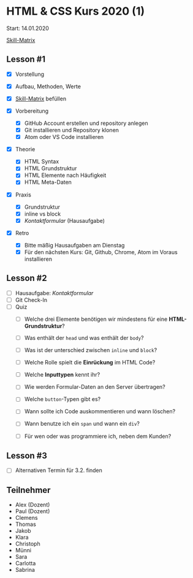 # HTML & CSS Kurs 2020 (1)

Start: 14.01.2020

[Skill-Matrix](https://docs.google.com/document/d/16027rEVtmKVeCrEM1Tqj8yCgyemYH_IThxxjwsdLxOo/edit?usp=sharing)

## Lesson #1

* [x] Vorstellung
* [x] Aufbau, Methoden, Werte
* [x] [Skill-Matrix](https://docs.google.com/document/d/16027rEVtmKVeCrEM1Tqj8yCgyemYH_IThxxjwsdLxOo/edit?usp=sharing) befüllen
* [x] Vorbereitung
  * [x] GitHub Account erstellen und repository anlegen
  * [x] Git installieren und Repository klonen
  * [x] Atom oder VS Code installieren
* [x] Theorie

  * [x] HTML Syntax
  * [x] HTML Grundstruktur
  * [x] HTML Elemente nach Häufigkeit
  * [x] HTML Meta-Daten
* [x] Praxis
  * [x] Grundstruktur
  * [x] inline vs block
  * [x] *Kontaktformular* (Hausaufgabe)
* [x] Retro
  * [x] Bitte mäßig Hausaufgaben am Dienstag
  * [x] Für den nächsten Kurs: Git, Github, Chrome, Atom im Voraus installieren

## Lesson #2

- [ ] Hausaufgabe: *Kontaktformular*
- [ ] Git Check-In
- [ ] Quiz
  - [ ] Welche drei Elemente benötigen wir mindestens für eine **HTML-Grundstruktur**?
  - [ ] Was enthält der `head` und was enthält der `body`?
  - [ ] Was ist der unterschied zwischen `inline` und `block`?
  - [ ] Welche Rolle spielt die **Einrückung** im HTML Code?
  - [ ] Welche **Inputtypen** kennt ihr?
  - [ ] Wie werden Formular-Daten an den Server übertragen?
  - [ ] Welche `button`-Typen gibt es?
  - [ ] Wann sollte ich Code auskommentieren und wann löschen?
  - [ ] Wann benutze ich ein `span` und wann ein `div`?
  - [ ] Für wen oder was programmiere ich, neben dem Kunden?



## Lesson #3

- [ ] Alternativen Termin für 3.2. finden



## Teilnehmer

- Alex (Dozent)
- Paul (Dozent)
- Clemens
- Thomas
- Jakob
- Klara
- Christoph
- Münni
- Sara
- Carlotta
- Sabrina